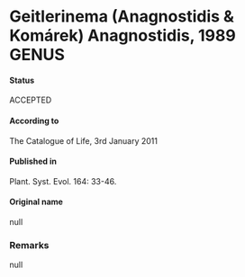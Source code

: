 # Geitlerinema (Anagnostidis & Komárek) Anagnostidis, 1989 GENUS

#### Status
ACCEPTED

#### According to
The Catalogue of Life, 3rd January 2011

#### Published in
Plant. Syst. Evol. 164: 33-46.

#### Original name
null

### Remarks
null